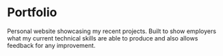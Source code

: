 # Portfolio
Personal website showcasing my recent projects. Built to show employers what my current technical skills are able to produce and also allows feedback for any improvement. 
